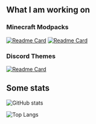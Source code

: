 ## What I am working on

### Minecraft Modpacks

[![Readme Card](https://github-readme-stats.vercel.app/api/pin/?username=intergrav&repo=Adrenaline)](https://github.com/intergrav/Adrenaline)
[![Readme Card](https://github-readme-stats.vercel.app/api/pin/?username=intergrav&repo=Additive)](https://github.com/intergrav/Additive)

### Discord Themes

[![Readme Card](https://github-readme-stats.vercel.app/api/pin/?username=intergrav&repo=Pop)](https://github.com/intergrav/Pop)

## Some stats

![GitHub stats](https://github-readme-stats.vercel.app/api?username=intergrav)

![Top Langs](https://github-readme-stats.vercel.app/api/top-langs/?username=intergrav)

